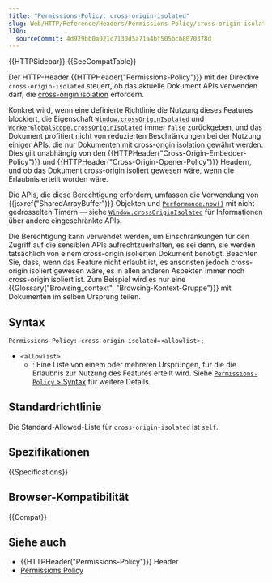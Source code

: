 ```yaml
---
title: "Permissions-Policy: cross-origin-isolated"
slug: Web/HTTP/Reference/Headers/Permissions-Policy/cross-origin-isolated
l10n:
  sourceCommit: 4d929bb0a021c7130d5a71a4bf505bcb8070378d
---
```


{{HTTPSidebar}} {{SeeCompatTable}}

Der HTTP-Header {{HTTPHeader("Permissions-Policy")}} mit der Direktive `cross-origin-isolated` steuert, ob das aktuelle Dokument APIs verwenden darf, die [cross-origin isolation](/de/docs/Web/API/Window/crossOriginIsolated) erfordern.

Konkret wird, wenn eine definierte Richtlinie die Nutzung dieses Features blockiert, die Eigenschaft [`Window.crossOriginIsolated`](/de/docs/Web/API/Window/crossOriginIsolated) und [`WorkerGlobalScope.crossOriginIsolated`](/de/docs/Web/API/WorkerGlobalScope/crossOriginIsolated) immer `false` zurückgeben, und das Dokument profitiert nicht von reduzierten Beschränkungen bei der Nutzung einiger APIs, die nur Dokumenten mit cross-origin isolation gewährt werden. Dies gilt unabhängig von den {{HTTPHeader("Cross-Origin-Embedder-Policy")}} und {{HTTPHeader("Cross-Origin-Opener-Policy")}} Headern, und ob das Dokument cross-origin isoliert gewesen wäre, wenn die Erlaubnis erteilt worden wäre.

Die APIs, die diese Berechtigung erfordern, umfassen die Verwendung von {{jsxref("SharedArrayBuffer")}} Objekten und [`Performance.now()`](/de/docs/Web/API/Performance/now) mit nicht gedrosselten Timern — siehe [`Window.crossOriginIsolated`](/de/docs/Web/API/Window/crossOriginIsolated) für Informationen über andere eingeschränkte APIs.

Die Berechtigung kann verwendet werden, um Einschränkungen für den Zugriff auf die sensiblen APIs aufrechtzuerhalten, es sei denn, sie werden tatsächlich von einem cross-origin isolierten Dokument benötigt. Beachten Sie, dass, wenn das Feature nicht erlaubt ist, es ansonsten jedoch cross-origin isoliert gewesen wäre, es in allen anderen Aspekten immer noch cross-origin isoliert ist. Zum Beispiel wird es nur eine {{Glossary("Browsing_context", "Browsing-Kontext-Gruppe")}} mit Dokumenten im selben Ursprung teilen.

## Syntax

```http
Permissions-Policy: cross-origin-isolated=<allowlist>;
```

- `<allowlist>`
  - : Eine Liste von einem oder mehreren Ursprüngen, für die die Erlaubnis zur Nutzung des Features erteilt wird. Siehe [`Permissions-Policy` > Syntax](/de/docs/Web/HTTP/Reference/Headers/Permissions-Policy#syntax) für weitere Details.

## Standardrichtlinie

Die Standard-Allowed-Liste für `cross-origin-isolated` ist `self`.

## Spezifikationen

{{Specifications}}

## Browser-Kompatibilität

{{Compat}}

## Siehe auch

- {{HTTPHeader("Permissions-Policy")}} Header
- [Permissions Policy](/de/docs/Web/HTTP/Guides/Permissions_Policy)
